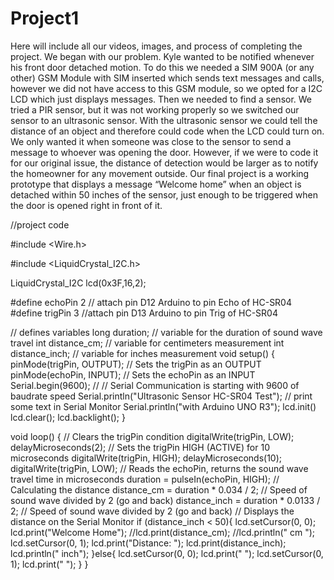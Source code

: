 # Project1
Here will include all our videos, images, and process of completing the project. We began with our problem. Kyle wanted to be notified whenever his front door detached motion. To do this we needed a SIM 900A (or any other) GSM Module with SIM inserted which sends text messages and calls, however we did not have access to this GSM module, so we opted for a I2C LCD which just displays messages. Then we needed to find a sensor. We tried a PIR sensor, but it was not working properly so we switched our sensor to an ultrasonic sensor. With the ultrasonic sensor we could tell the distance of an object and therefore could code when the LCD could turn on. We only wanted it when someone was close to the sensor to send a message to whoever was opening the door. However, if we were to code it for our original issue, the distance of detection would be larger as to notify the homeowner for any movement outside. Our final project is a working prototype that displays a message “Welcome home” when an object is detached within 50 inches of the sensor, just enough to be triggered when the door is opened right in front of it.

//project code

#include <Wire.h>

#include <LiquidCrystal_I2C.h>

LiquidCrystal_I2C lcd(0x3F,16,2);

#define echoPin 2 // attach pin D12 Arduino to pin Echo of HC-SR04
#define trigPin 3 //attach pin D13 Arduino to pin Trig of HC-SR04

// defines variables
long duration; // variable for the duration of sound wave travel
int distance_cm; // variable for centimeters measurement
int distance_inch; // variable for inches measurement
void setup() {
  pinMode(trigPin, OUTPUT); // Sets the trigPin as an OUTPUT
  pinMode(echoPin, INPUT); // Sets the echoPin as an INPUT
  Serial.begin(9600); // // Serial Communication is starting with 9600 of baudrate speed
  Serial.println("Ultrasonic Sensor HC-SR04 Test"); // print some text in Serial Monitor
  Serial.println("with Arduino UNO R3");
  lcd.init()
  lcd.clear();
  lcd.backlight();
}

void loop() {
  // Clears the trigPin condition
  digitalWrite(trigPin, LOW);
  delayMicroseconds(2);
  // Sets the trigPin HIGH (ACTIVE) for 10 microseconds
  digitalWrite(trigPin, HIGH);
  delayMicroseconds(10);
  digitalWrite(trigPin, LOW);
  // Reads the echoPin, returns the sound wave travel time in microseconds
  duration = pulseIn(echoPin, HIGH);
  // Calculating the distance
  distance_cm = duration * 0.034 / 2; // Speed of sound wave divided by 2 (go and back)
  distance_inch = duration * 0.0133 / 2; // Speed of sound wave divided by 2 (go and back)
  // Displays the distance on the Serial Monitor
  if (distance_inch < 50){
    lcd.setCursor(0, 0);
    lcd.print("Welcome Home");
    //lcd.print(distance_cm);
    //lcd.println(" cm  ");
    lcd.setCursor(0, 1);
    lcd.print("Distance: ");
    lcd.print(distance_inch);
    lcd.println(" inch");
  }else{
    lcd.setCursor(0, 0);
    lcd.print("                ");
    lcd.setCursor(0, 1);
    lcd.print("                ");
  }
}
